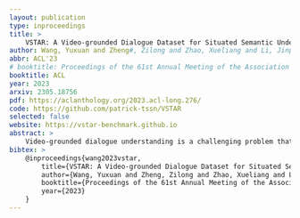 ```yaml
---
layout: publication
type: inproceedings
title: >
    VSTAR: A Video-grounded Dialogue Dataset for Situated Semantic Understanding with Scene and Topic Transitions
author: Wang, Yuxuan and Zheng#, Zilong and Zhao, Xueliang and Li, Jinpeng and Wang, Yueqian, and Zhao#, Dongyan
abbr: ACL'23
# booktitle: Proceedings of the 61st Annual Meeting of the Association for Computational Linguistics (ACL)
booktitle: ACL
year: 2023
arxiv: 2305.18756
pdf: https://aclanthology.org/2023.acl-long.276/
code: https://github.com/patrick-tssn/VSTAR
selected: false
website: https://vstar-benchmark.github.io
abstract: >
    Video-grounded dialogue understanding is a challenging problem that requires machine to perceive, parse and reason over situated semantics extracted from weakly aligned video and dialogues. Most existing benchmarks treat both modalities the same as a frame-independent visual understanding task, while neglecting the intrinsic attributes in multimodal dialogues, such as scene and topic transitions. In this paper, we present Video-grounded Scene&Topic AwaRe dialogue (VSTAR) dataset, a large scale video-grounded dialogue understanding dataset based on 395 TV series. Based on VSTAR, we propose two benchmarks for video-grounded dialogue understanding: scene segmentation and topic segmentation, and one benchmark for video-grounded dialogue generation. Comprehensive experiments are performed on these benchmarks to demonstrate the importance of multimodal information and segments in video-grounded dialogue understanding and generation.
bibtex: >
    @inproceedings{wang2023vstar,
        title={VSTAR: A Video-grounded Dialogue Dataset for Situated Semantic Understanding with Scene and Topic Transitions},
        author={Wang, Yuxuan and Zheng, Zilong and Zhao, Xueliang and Li, Jinpeng and Wang, Yueqian, and Zhao, Dongyan},
        booktitle={Proceedings of the 61st Annual Meeting of the Association for Computational Linguistics (ACL)},
        year={2023}
    }
---
```

